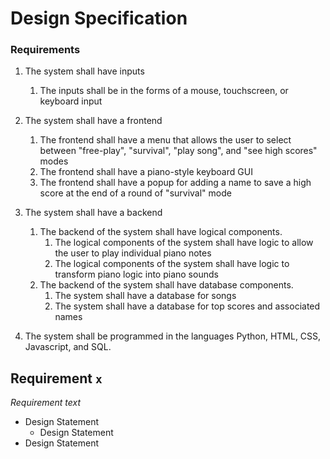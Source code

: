# Design Specification
### Requirements

1. The system shall have inputs

   1. The inputs shall be in the forms of a mouse, touchscreen, or keyboard input

2. The system shall have a frontend

   1. The frontend shall have a menu that allows the user to select between "free-play", "survival", "play song", and "see high scores" modes
   2. The frontend shall have a piano-style keyboard GUI
   3. The frontend shall have a popup for adding a name to save a high score at the end of a round of "survival" mode

3. The system shall have a backend

   1. The backend of the system shall have logical components.
      1. The logical components of the system shall have logic to allow the user to play individual piano notes
      2. The logical components of the system shall have logic to transform piano logic into piano sounds
   2. The backend of the system shall have database components.
      1. The system shall have a database for songs
      2. The system shall have a database for top scores and associated names

4. The system shall be programmed in the languages Python, HTML, CSS, Javascript, and SQL.
## Requirement `x`
_Requirement text_
* Design Statement
  * Design Statement
* Design Statement
